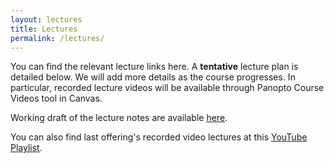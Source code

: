 ```yaml
---
layout: lectures
title: Lectures
permalink: /lectures/
---
```

You can find the relevant lecture links here. A **tentative** lecture plan is detailed below. We will add more details as the course progresses. In particular, recorded lecture videos will be available through Panopto Course Videos tool in Canvas. 

Working draft of the lecture notes are available [here](https://stanforddatacompressionclass.github.io/notes/contents.html).

You can also find last offering's recorded video lectures at this [YouTube Playlist](https://www.youtube.com/watch?v=JFVlAIjHo2c&list=PLv_7iO_xlL0Jgc35Pqn7XP5VTQ5krLMOl). 
